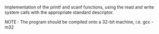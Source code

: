 Implementation of the printf and scanf functions, using the read and write system calls with the appropriate standard descriptor. 

NOTE : The program should be compiled onto a 32-bit machine, i.e. gcc -m32
